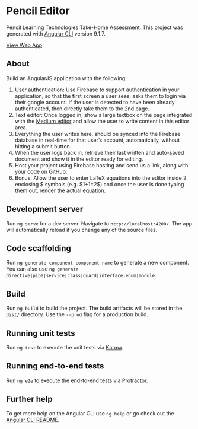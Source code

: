 # Pencil Editor

Pencil Learning Technologies Take-Home Assessment.
This project was generated with [Angular CLI](https://github.com/angular/angular-cli) version 9.1.7.

[View Web App](https://pencil-editor.web.app/)

## About

Build an AngularJS application with the following:

1. User authentication: Use Firebase to support authentication in your application, so that
   the first screen a user sees, asks them to login via their google account. If the user is
   detected to have been already authenticated, then directly take them to the 2nd page.
2. Text editor: Once logged in, show a large textbox on the page integrated with the
   [Medium editor](https://github.com/yabwe/medium-editor) and allow the user to write
   content in this editor area.
3. Everything the user writes here, should be synced into the Firebase database in
   real-time for that user’s account, automatically, without hitting a submit button.
4. When the user logs back in, retrieve their last written and auto-saved document and
   show it in the editor ready for editing.
5. Host your project using Firebase hosting and send us a link, along with your code on
   GitHub.
6. Bonus: Allow the user to enter LaTeX equations into the editor inside 2 enclosing $
symbols (e.g. $1+1=2\$) and once the user is done typing them out, render the actual
   equation.

## Development server

Run `ng serve` for a dev server. Navigate to `http://localhost:4200/`. The app will automatically reload if you change any of the source files.

## Code scaffolding

Run `ng generate component component-name` to generate a new component. You can also use `ng generate directive|pipe|service|class|guard|interface|enum|module`.

## Build

Run `ng build` to build the project. The build artifacts will be stored in the `dist/` directory. Use the `--prod` flag for a production build.

## Running unit tests

Run `ng test` to execute the unit tests via [Karma](https://karma-runner.github.io).

## Running end-to-end tests

Run `ng e2e` to execute the end-to-end tests via [Protractor](http://www.protractortest.org/).

## Further help

To get more help on the Angular CLI use `ng help` or go check out the [Angular CLI README](https://github.com/angular/angular-cli/blob/master/README.md).
